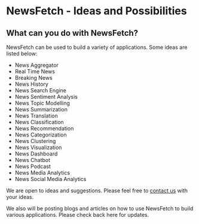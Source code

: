 # NewsFetch - Ideas and Possibilities

## What can you do with NewsFetch?

NewsFetch can be used to build a variety of applications. Some ideas are listed below:

- News Aggregator
- Real Time News
- Breaking News
- News History
- News Search Engine
- News Sentiment Analysis
- News Topic Modelling
- News Summarization
- News Translation
- News Classification
- News Recommendation
- News Categorization
- News Clustering
- News Visualization
- News Dashboard
- News Chatbot
- News Podcast
- News Media Analytics
- News Social Media Analytics

We are open to ideas and suggestions. Please feel free to [contact us](https://cloudcosmos.tech/#contact-us) with your ideas.

We also will be posting blogs and articles on how to use NewsFetch to build various applications. Please check back here for updates.